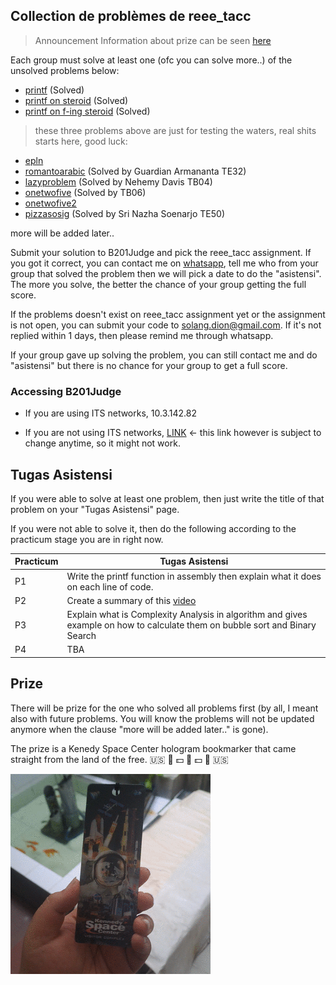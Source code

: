 ## Collection de problèmes de reee_tacc
> Announcement
> Information about prize can be seen [here](#prize)

Each group must solve at least one (ofc you can solve more..) of the unsolved problems below:

- [printf](/reee_tacc/asistensi/problems/printf/index.html) (Solved)
- [printf on steroid](/reee_tacc/asistensi/problems/printfonsteroid/index.html) (Solved)
- [printf on f-ing steroid](/reee_tacc/asistensi/problems/printfonfingsteroid/index.html) (Solved)
> these three problems above are just for testing the waters, real shits starts here, good luck:
- [epln](/reee_tacc/asistensi/problems/epln/index.html)
- [romantoarabic](/reee_tacc/asistensi/problems/romantoarabic/index.html) (Solved by Guardian Armananta TE32)
- [lazyproblem](/reee_tacc/asistensi/problems/lazyproblem/index.html) (Solved by Nehemy Davis TB04)
- [onetwofive](/reee_tacc/asistensi/problems/onetwofive/index.html) (Solved by TB06)
- [onetwofive2](/reee_tacc/asistensi/problems/onetwofive2/index.html)
- [pizzasosig](/reee_tacc/asistensi/problems/pizzasosig/index.html) (Solved by Sri Nazha Soenarjo TE50)

more will be added later..

Submit your solution to B201Judge and pick the reee_tacc assignment.
If you got it correct, you can contact me on [whatsapp](https://wa.me/6281327522023), tell me who from your group that solved the problem then we will pick a date to do the "asistensi". The more you solve, the better the chance of your group getting the full score.

If the problems doesn't exist on reee_tacc assignment yet or the assignment is not open, you can submit your code to solang.dion@gmail.com. If it's not replied within 1 days, then please remind me through whatsapp.

If your group gave up solving the problem, you can still contact me and do "asistensi" but there is no chance for your group to get a full score.



### Accessing B201Judge
- If you are using ITS networks, 10.3.142.82

- If you are not using ITS networks, [LINK](https://eight-camels-hunt-103-94-190-18.loca.lt) <- this link however is subject to change anytime, so it might not work.

## Tugas Asistensi
If you were able to solve at least one problem, then just write the title of that problem on your "Tugas Asistensi" page.

If you were not able to solve it, then do the following according to the practicum stage you are in right now.

| Practicum| Tugas Asistensi|
|----------|----------------|
|    P1    | Write the printf function in assembly then explain what it does on each line of code.  |
|    P2    | Create a summary of this [video](https://www.youtube.com/watch?v=0TTyPvhRZOw)|
|    P3    | Explain what is Complexity Analysis in algorithm and gives example on how to calculate them on bubble sort and Binary Search  |
|    P4    | TBA  |



## Prize

There will be prize for the one who solved all problems first (by all, I meant also with future problems. You will know the problems will not be updated anymore when the clause "more will be added later.." is gone). 


The prize is a Kenedy Space Center hologram bookmarker that came straight from the land of the free. :us: :gun: :dollar: :eagle: :dollar: :gun: :us:

![prize](/reee_tacc/asistensi/prize.gif)

